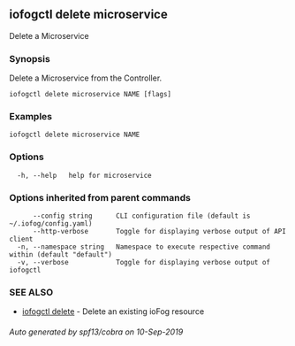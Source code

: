 ## iofogctl delete microservice

Delete a Microservice

### Synopsis

Delete a Microservice from the Controller.

```
iofogctl delete microservice NAME [flags]
```

### Examples

```
iofogctl delete microservice NAME
```

### Options

```
  -h, --help   help for microservice
```

### Options inherited from parent commands

```
      --config string      CLI configuration file (default is ~/.iofog/config.yaml)
      --http-verbose       Toggle for displaying verbose output of API client
  -n, --namespace string   Namespace to execute respective command within (default "default")
  -v, --verbose            Toggle for displaying verbose output of iofogctl
```

### SEE ALSO

* [iofogctl delete](iofogctl_delete.md)	 - Delete an existing ioFog resource

###### Auto generated by spf13/cobra on 10-Sep-2019
